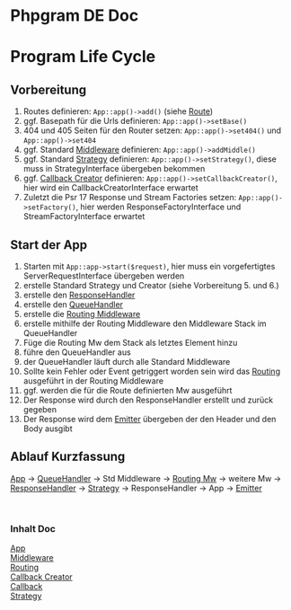# Phpgram DE Doc

# Program Life Cycle

## Vorbereitung

1. Routes definieren: ``App::app()->add()`` (siehe [Route](../Use/index.md))
2. ggf. Basepath für die Urls definieren: ``App::app()->setBase()``
3. 404 und 405 Seiten für den Router setzen: ``App::app()->set404()`` und ``App::app()->set404``
4. ggf. Standard [Middleware](Middleware/index.md) definieren: ``App::app()->addMiddle()``
5. ggf. Standard [Strategy](Strategy/index.md) definieren: ``App::app()->setStrategy()``, diese muss in StrategyInterface übergeben bekommen
6. ggf. [Callback Creator](CallbackCreator/index.md) definieren: ``App::app()->setCallbackCreator()``, hier wird ein CallbackCreatorInterface erwartet
7. Zuletzt die Psr 17 Response und Stream Factories setzen: ``App::app()->setFactory()``, hier werden ResponseFactoryInterface und StreamFactoryInterface erwartet

## Start der App

1. Starten mit ``App::app->start($request)``, hier muss ein vorgefertigtes ServerRequestInterface übergeben werden
2. erstelle Standard Strategy und Creator (siehe Vorbereitung 5. und 6.)
3. erstelle den [ResponseHandler](Middleware/responsehandle.md)
4. erstelle den [QueueHandler](Middleware/queuehandle.md)
5. erstelle die [Routing Middleware](Middleware/routingmw.md)
6. erstelle mithilfe der Routing Middleware den Middleware Stack im QueueHandler
7. Füge die Routing Mw dem Stack als letztes Element hinzu
8. führe den QueueHandler aus
9. der QueueHandler läuft durch alle Standard Middleware
10. Sollte kein Fehler oder Event getriggert worden sein wird das [Routing](Routing/index.md) ausgeführt in der Routing Middleware
11. ggf. werden die für die Route definierten Mw ausgeführt
12. Der Response wird durch den ResponseHandler erstellt und zurück gegeben
13. Der Response wird dem [Emitter](App/emit.md) übergeben der den Header und den Body ausgibt


## Ablauf Kurzfassung

[App](App/index.md) -> [QueueHandler](Middleware/queuehandle.md) -> Std Middleware -> [Routing Mw](Middleware/routingmw.md) -> weitere Mw -> [ResponseHandler](Middleware/responsehandle.md) -> [Strategy](Strategy/index.md) -> ResponseHandler -> App -> [Emitter](App/emit.md)

<br>

### Inhalt Doc
[App](App/index.md) <br>
[Middleware](Middleware/index.md) <br>
[Routing](Routing/index.md) <br>
[Callback Creator](CallbackCreator/index.md) <br>
[Callback](Callback/index.md) <br>
[Strategy](Strategy/index.md) <br>